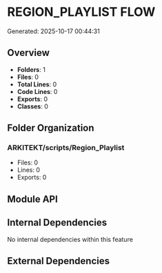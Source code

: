 # REGION_PLAYLIST FLOW
Generated: 2025-10-17 00:44:31

## Overview
- **Folders**: 1
- **Files**: 0
- **Total Lines**: 0
- **Code Lines**: 0
- **Exports**: 0
- **Classes**: 0

## Folder Organization

### ARKITEKT/scripts/Region_Playlist
- Files: 0
- Lines: 0
- Exports: 0

## Module API

## Internal Dependencies

No internal dependencies within this feature

## External Dependencies
